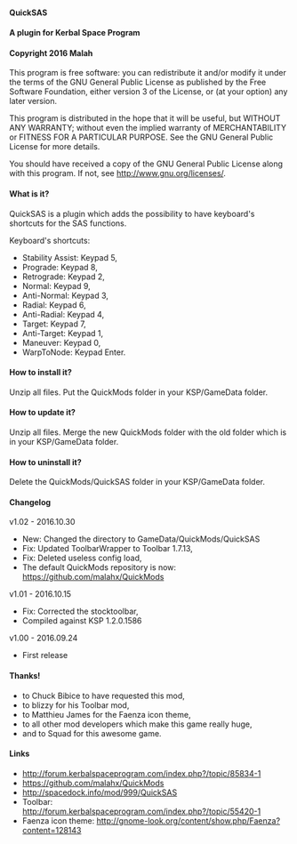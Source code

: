 ﻿#### QuickSAS
#### A plugin for Kerbal Space Program
#### Copyright 2016 Malah

This program is free software: you can redistribute it and/or modify
it under the terms of the GNU General Public License as published by
the Free Software Foundation, either version 3 of the License, or
(at your option) any later version.

This program is distributed in the hope that it will be useful,
but WITHOUT ANY WARRANTY; without even the implied warranty of
MERCHANTABILITY or FITNESS FOR A PARTICULAR PURPOSE.  See the
GNU General Public License for more details.

You should have received a copy of the GNU General Public License
along with this program.  If not, see <http://www.gnu.org/licenses/>. 


#### What is it?

QuickSAS is a plugin which adds the possibility to have keyboard's shortcuts for the SAS functions.

Keyboard's shortcuts:

* Stability Assist: Keypad 5,
* Prograde: Keypad 8,
* Retrograde: Keypad 2,
* Normal: Keypad 9,
* Anti-Normal: Keypad 3,
* Radial: Keypad 6,
* Anti-Radial: Keypad 4,
* Target: Keypad 7,
* Anti-Target: Keypad 1,
* Maneuver: Keypad 0,
* WarpToNode: Keypad Enter.

#### How to install it?

Unzip all files. Put the QuickMods folder in your KSP/GameData folder.

#### How to update it?

Unzip all files. Merge the new QuickMods folder with the old folder which is in your KSP/GameData folder.

#### How to uninstall it?

Delete the QuickMods/QuickSAS folder in your KSP/GameData folder.

#### Changelog

v1.02 - 2016.10.30
* New: Changed the directory to GameData/QuickMods/QuickSAS
* Fix: Updated ToolbarWrapper to Toolbar 1.7.13,
* Fix: Deleted useless config load,
* The default QuickMods repository is now: https://github.com/malahx/QuickMods

v1.01 - 2016.10.15
* Fix: Corrected the stocktoolbar,
* Compiled against KSP 1.2.0.1586

v1.00 - 2016.09.24
* First release

#### Thanks!

* to Chuck Bibice to have requested this mod,
* to blizzy for his Toolbar mod,
* to Matthieu James for the Faenza icon theme,
* to all other mod developers which make this game really huge,
* and to Squad for this awesome game.

#### Links

* http://forum.kerbalspaceprogram.com/index.php?/topic/85834-1
* https://github.com/malahx/QuickMods
* http://spacedock.info/mod/999/QuickSAS
* Toolbar: http://forum.kerbalspaceprogram.com/index.php?/topic/55420-1
* Faenza icon theme: http://gnome-look.org/content/show.php/Faenza?content=128143

